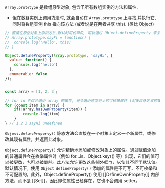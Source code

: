 `Array.prototype` 是数组原型对象, 包含了所有数组实例的方法和属性.

* 但在数组实例上调用方法时, 就会自动在 `Array.prototype` 上寻找,并执行它, 同时将数组实例 this 指向该方法 (或者说是在两者共享 this). (类比 Object)

```js
// 直接在原型对象上添加方法,默认时可枚举的, 可以通过 Object.defineProperty 来手动更改 enumerable 的初始值, 以避免循环被遍历到
// Array.prototype.sayHi = function() {
// 	console.log('Hello', this)
// }

Object.defineProperty(Array.prototype, 'sayHi', {
  value: function() {
	console.log('hello')
  },
  enumerable: false
});


const array = [1, 2, 3];

// for in 不仅会遍历 array 的属性, 还会遍历原型链上的可枚举属性 (对象自身定义的属性), 比如手动添加到 Array.prototype 上的方法, 可以用 hasOwnProperty 进行判断属性是否为对象自身的属性.
for (const item in array) {
	if(!array.hasOwnProperty(item)) {
		console.log(item)
	}
} // 1 2 3 sayHi undefined
```

`Object.defineProperty()` 静态方法会直接在一个对象上定义一个新属性，或修改其现有属性，并返回此对象。

`Object.defineProperty()` 允许精确地添加或修改对象上的属性。通过赋值添加的普通属性会在枚举属性时（例如 for...in、Object.keys() 等）出现，它们的值可以被更改，也可以被删除。此方法允许更改这些额外细节，以使其不同于默认值。默认情况下，使用 `Object.defineProperty()` 添加的属性是不可写、不可枚举和不可配置的。此外，Object.defineProperty() 使用 [[DefineOwnProperty]] 内部方法，而不是 [[Set]]，因此即使属性已经存在，它也不会调用 setter。